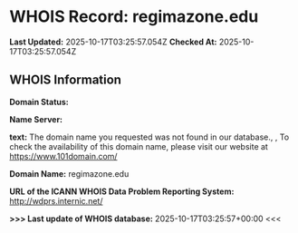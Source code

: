 # WHOIS Record: regimazone.edu

**Last Updated:** 2025-10-17T03:25:57.054Z
**Checked At:** 2025-10-17T03:25:57.054Z

## WHOIS Information

**Domain Status:** 

**Name Server:** 

**text:** The domain name you requested was not found in our database., , To check the availability of this domain name, please visit our website at https://www.101domain.com/

**Domain Name:** regimazone.edu

**URL of the ICANN WHOIS Data Problem Reporting System:** http://wdprs.internic.net/

**>>> Last update of WHOIS database:** 2025-10-17T03:25:57+00:00 <<<

